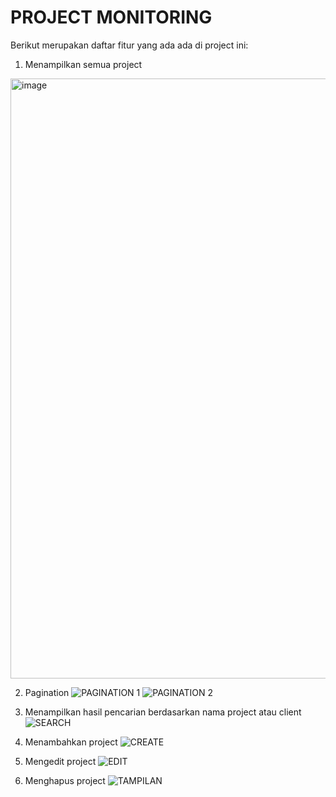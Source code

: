 # PROJECT MONITORING

Berikut merupakan daftar fitur yang ada ada di project ini:
1. Menampilkan semua project
<img width="960" alt="image" src="https://user-images.githubusercontent.com/72675854/229542684-3c2f5c12-aa6d-4fb7-b308-103d8122c239.png">


2. Pagination
![PAGINATION 1](https://user-images.githubusercontent.com/72675854/229542278-b73e2a4a-f2c3-4d73-86a3-f4d4a5f77c4d.jpg)
![PAGINATION 2](https://user-images.githubusercontent.com/72675854/229542310-9e0a6b9a-8ff0-4cda-bd24-6dfa2c7dc4af.jpg)

3. Menampilkan hasil pencarian berdasarkan nama project atau client
![SEARCH](https://user-images.githubusercontent.com/72675854/229542353-3a6969e2-1eb6-489d-b3d6-1a7816c80a8f.jpg)

4. Menambahkan project
![CREATE](https://user-images.githubusercontent.com/72675854/229542382-443739e8-e1c5-4287-a20c-0ba2b9b541dc.jpg)

5. Mengedit project
![EDIT](https://user-images.githubusercontent.com/72675854/229542409-c66f9788-db4b-48b2-ab72-a65d9128b716.jpg)

6. Menghapus project
![TAMPILAN](https://user-images.githubusercontent.com/72675854/229542743-15e7e3ae-8f54-40b2-ab2e-9e7ac485f02a.jpg)
